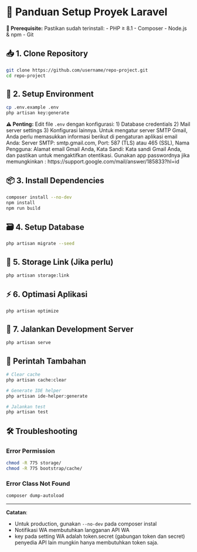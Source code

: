 # 🚀 Panduan Setup Proyek Laravel

<div class="alert alert-info">
<strong>📌 Prerequisite:</strong> Pastikan sudah terinstall:
- PHP ≥ 8.1
- Composer
- Node.js & npm
- Git
</div>

## 📥 1. Clone Repository
```bash
git clone https://github.com/username/repo-project.git
cd repo-project
```

## 🔑 2. Setup Environment
```bash
cp .env.example .env
php artisan key:generate
```

<div class="alert alert-warning">
<strong>⚠️ Penting:</strong> Edit file <code>.env</code> dengan konfigurasi:
1) Database credentials
2) Mail server settings
3) Konfigurasi lainnya. 
    Untuk mengatur server SMTP Gmail, Anda perlu memasukkan informasi berikut di pengaturan aplikasi email Anda: Server SMTP: smtp.gmail.com, Port: 587 (TLS) atau 465 (SSL), Nama Pengguna: Alamat email Gmail Anda, Kata Sandi: Kata sandi Gmail Anda, dan pastikan untuk mengaktifkan otentikasi. Gunakan app passwordnya jika memungkinkan : https://support.google.com/mail/answer/185833?hl=id
</div>

## 📦 3. Install Dependencies
```bash
composer install --no-dev
npm install
npm run build
```

## 🗃️ 4. Setup Database
```bash
php artisan migrate --seed
```

## 🔗 5. Storage Link (Jika perlu)
```bash
php artisan storage:link
```

## ⚡ 6. Optimasi Aplikasi
```bash
php artisan optimize
```

## 🚦 7. Jalankan Development Server
```bash
php artisan serve
```

## 🔧 Perintah Tambahan
```bash
# Clear cache
php artisan cache:clear

# Generate IDE helper
php artisan ide-helper:generate

# Jalankan test
php artisan test
```

## 🛠️ Troubleshooting
### Error Permission
```bash
chmod -R 775 storage/
chmod -R 775 bootstrap/cache/
```

### Error Class Not Found
```bash
composer dump-autoload
```

---

**Catatan**:  
- Untuk production, gunakan `--no-dev` pada composer instal
- Notifikasi WA membutuhkan langganan API WA
- key pada setting WA adalah token.secret (gabungan token dan secret) penyedia API lain mungkin hanya membutuhkan token saja.
  
